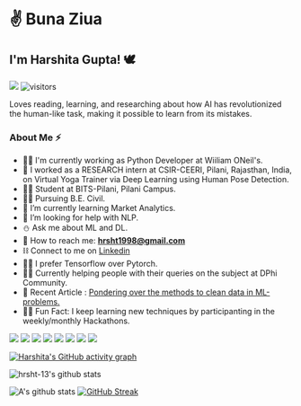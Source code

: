 # :v: Buna Ziua 
## I'm Harshita Gupta! :dove:
![](https://komarev.com/ghpvc/?username=hrsht-13&color=green)
![visitors](https://visitor-badge.laobi.icu/badge?page_id=TheDudeThatCode)

Loves reading, learning, and researching about how AI has revolutionized the human-like task, making it possible to learn from its mistakes.
### About Me ⚡
- :woman_technologist: I'm currently working as Python Developer at Wiiliam ONeil's.
- :lotus_position: I worked as a RESEARCH intern at CSIR-CEERI, Pilani, Rajasthan, India, on Virtual Yoga Trainer via Deep Learning using Human Pose Detection.
- :student: Student at BITS-Pilani, Pilani Campus.
- :construction_worker_woman: Pursuing B.E. Civil.
- 🌱 I’m currently learning Market Analytics.
- 🤔 I’m looking for help with NLP.
- :snowman: Ask me about ML and DL.
- :e-mail: How to reach me: **hrsht1998@gmail.com**
- :chains: Connect to me on <a href="https://www.linkedin.com/in/harshita-gupta-b3b2a3186/">Linkedin</a>
- :women_wrestling: I prefer Tensorflow over Pytorch.
- :farmer: Currently helping people with their queries on the subject at DPhi Community.
- :bookmark_tabs: Recent Article : <a href="https://dockship.io/articles/602e410afa687b1b152c8c19/pondering-over-the-methods-to-clean-data-in-ml-problems.">Pondering over the methods to clean data in ML-problems.</a>
- :woman_juggling: Fun Fact: I keep learning new techniques by participanting in the weekly/monthly Hackathons. 


![](https://img.shields.io/badge/Code-Python-informational?style=flat&logo=python&logoColor=white&color=2bbc8a)
![](https://img.shields.io/badge/Code-SQL-informational?style=flat&logo=mysql&logoColor=white&color=2bbc8a)
![](https://img.shields.io/badge/Code-C++-informational?style=flat&logo=C++&logoColor=white&color=2bbc8a)
![](https://img.shields.io/badge/Editor-JupyterNB-informational?style=flat&logo=jupyter&logoColor=white&color=2bbc8a)
![](https://img.shields.io/badge/Tools-Sklearn-informational?style=flat&logo=scikit-learn&logoColor=white&color=2bbc8a)
![](https://img.shields.io/badge/Tools-Tensorflow-informational?style=flat&logo=tensorflow&logoColor=white&color=2bbc8a)
![](https://img.shields.io/badge/Tools-Streamlit-informational?style=flat&logo=streamlit&logoColor=white&color=2bbc8a)
![](https://img.shields.io/badge/Tools-PowerBI-informational?style=flat&logo=powerbi&logoColor=white&color=2bbc8a)

[![Harshita's GitHub activity graph](https://activity-graph.herokuapp.com/graph?username=hrsht-13&theme=react-dark&hide_border=true)](https://github.com/hrsht-13/)

<img align="center" src="https://github-readme-stats.vercel.app/api?username=hrsht-13&show_icons=true&theme=dark&count_private=true&icon_color=fffffff&text_color=ffffff" alt="hrsht-13's github stats"/>

<!-- ![Harshita's github stats](https://github-readme-stats.vercel.app/api/top-langs/?username=hrsht-13&theme=dark&layout=compact&exclude_repo=IoT-Libraries,Hackerrank-Codes) [![GitHub Streak](https://github-readme-streak-stats.herokuapp.com?user=Gladiator07&theme=tokyonight)](https://git.io/streak-stats)
 -->

![A's github stats](https://github-readme-stats.vercel.app/api?username=Gladiator07&theme=dark&layout=compact&exclude_repo=IoT-Libraries,Hackerrank-Codes) [![GitHub Streak](https://github-readme-streak-stats.herokuapp.com?user=Gladiator07&theme=dark&layout=compact&exclude_repo=IoT-Libraries,Hackerrank-Codes)](https://git.io/streak-stats)

